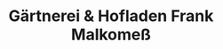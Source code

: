 ---
title: "Gärtnerei & Hofladen Frank Malkomeß"
url: /kassel/gaertnerei-und-hofladen-frank-malkomess/
shop: Supermarkt
---